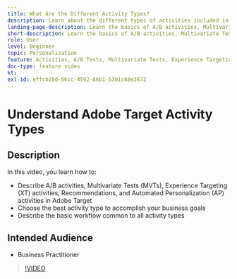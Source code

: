 ```yaml
---
title: What Are the Different Activity Types?
description: Learn about the different types of activities included in Adobe Target and how they can help achieve your goals. Watch this video to learn the basics of A/B activities, Multivariate Tests (MVTs), Experience Targeting (XT) activities, Recommendations, and Automated Personalization (AP) activities.
landing-page-description: Learn the basics of A/B activities, Multivariate Tests, Experience Targeting activities, Recommendations, and Automated Personalization activities.
short-description: Learn the basics of A/B activities, Multivariate Tests, Experience Targeting activities, Recommendations, and Automated Personalization activities.
role: User
level: Beginner
topic: Personalization
feature: Activities, A/B Tests, Multivariate Tests, Experience Targeting, Recommendations, Automated Personalization, Visual Experience Composer (VEC)
doc-type: feature video
kt:
exl-id: effcb28d-56cc-4592-86b1-53b1c68e3672
---
```

# Understand Adobe Target Activity Types

## Description

In this video, you learn how to:

* Describe A/B activities, Multivariate Tests (MVTs), Experience Targeting (XT) activities, Recommendations, and Automated Personalization (AP) activities in Adobe Target
* Choose the best activity type to accomplish your business goals
* Describe the basic workflow common to all activity types

## Intended Audience

* Business Practitioner

>[!VIDEO](https://video.tv.adobe.com/v/17386/?quality=12)

